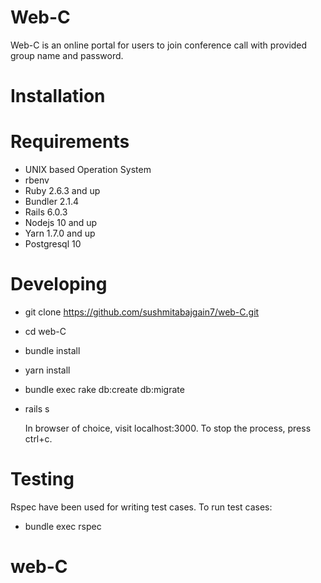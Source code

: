 # Web-C
 Web-C is an online portal for users to join conference call with provided group name and password.

# Installation

# Requirements

- UNIX based Operation System
- rbenv
- Ruby 2.6.3 and up
- Bundler 2.1.4
- Rails 6.0.3 
- Nodejs 10 and up
- Yarn 1.7.0 and up
- Postgresql 10

# Developing

- git clone https://github.com/sushmitabajgain7/web-C.git
- cd web-C
- bundle install
- yarn install
- bundle exec rake db:create db:migrate
- rails s

  In browser of choice, visit localhost:3000.
  To stop the process, press ctrl+c.

# Testing

Rspec have been used for writing test cases.
To run test cases:

* bundle exec rspec

# web-C
